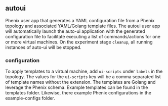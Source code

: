 ## autoui

Phenix user app that generates a YAML configuration file from a Phenix topology and associated YAML/Golang template files.  The autoui user app will automatically launch the auto-ui application with the generated configuration file to facilitate executing a list of commands/actions for one or more virtual machines.  On the experiment stage `cleanup`, all running instances of auto-ui will be stopped.   

### configuration

To apply templates to a virtual machine, add `ui-scripts` under `labels` in the topology.  The values for the `ui-scripts` key will be a comma separated list of template names without the extension.  The templates are Golang and leverage the Phenix schema.  Example templates can be found in the templates folder.  Likewise, there example Phenix configurations in the example-configs folder.





